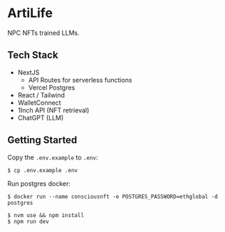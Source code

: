 # ArtiLife

NPC NFTs trained LLMs.

## Tech Stack

- NextJS
  - API Routes for serverless functions
  - Vercel Postgres
- React / Tailwind
- WalletConnect
- 1Inch API (NFT retrieval)
- ChatGPT (LLM)

## Getting Started

Copy the `.env.example` to `.env`:

```
$ cp .env.example .env
```

Run postgres docker:

```
$ docker run --name consciousnft -e POSTGRES_PASSWORD=ethglobal -d postgres
```

```
$ nvm use && npm install
$ npm run dev
```
